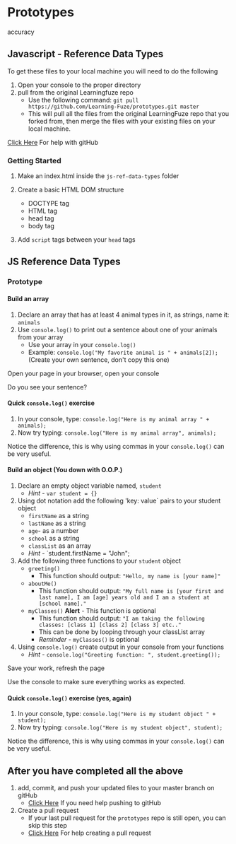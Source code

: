 # Prototypes

accuracy 

## Javascript - Reference Data Types

To get these files to your local machine you will need to do the following

1. Open your console to the proper directory
2. pull from the original Learningfuze repo
	- Use the following command:
		`git pull https://github.com/Learning-Fuze/prototypes.git master`
	- This will pull all the files from the original LearningFuze repo that you forked from, then merge the files with your existing files on your local machine.

<a href="https://github.com/Learning-Fuze/git-workflow#github-workflow">Click Here</a> For help with gitHub 

### Getting Started

1. Make an index.html inside the `js-ref-data-types` folder

2. Create a basic HTML DOM structure
	- DOCTYPE tag
	- HTML tag
	- head tag
	- body tag

3. Add `script` tags between your `head` tags

## JS Reference Data Types

### Prototype

#### Build an array

1. Declare an array that has at least 4 animal types in it, as strings, name it: `animals`
2. Use `console.log()` to print out a sentence about one of your animals from your array
	- Use your array in your `console.log()`
	- Example: `console.log("My favorite animal is " + animals[2]);` (Create your own sentence, don't copy this one)

Open your page in your browser, open your console

Do you see your sentence?

#### Quick `console.log()` exercise

1. In your console, type: `console.log("Here is my animal array " + animals);`
2. Now try typing: `console.log("Here is my animal array", animals);`

Notice the difference, this is why using commas in your `console.log()` can be very useful.

#### Build an object (You down with O.O.P.)

1. Declare an empty object variable named, `student`
	- *Hint* - `var student = {}`
2. Using dot notation add the following 'key: value` pairs to your student object
	- `firstName` as a string
	- `lastName` as a string
	- `age`- as a number
	- `school` as a string
	- `classList` as an array
	- *Hint* - `student.firstName = "John";
3. Add the following three functions to your `student` object
	- `greeting()`
		- This function should output: `"Hello, my name is [your name]"`
	- `aboutMe()`
		- This function should output: `"My full name is [your first and last name], I am [age] years old and I am a student at [school name]."`
	- `myClasses()` **Alert** - This function is optional
		- This function should output: `"I am taking the following classes: [class 1] [class 2] [class 3] etc.."`
		- This can be done by looping through your classList array 
		- *Reminder* - `myClasses()` is optional
4. Using `console.log()` create output in your console from your functions
	- *Hint* - `console.log("Greeting function: ", student.greeting());`

Save your work, refresh the page

Use the console to make sure everything works as expected.

#### Quick `console.log()` exercise (yes, again)

1. In your console, type: `console.log("Here is my student object " + student);`
2. Now try typing: `console.log("Here is my student object", student);`

Notice the difference, this is why using commas in your `console.log()` can be very useful.

## After you have completed all the above

1. add, commit, and push your updated files to your master branch on gitHub
	- <a href="https://github.com/Learning-Fuze/git-workflow#step-4---pushing-your-work-back-to-github">Click Here</a> If you need help pushing to gitHub
2. Create a pull request
	- If your last pull request for the `prototypes` repo is still open, you can skip this step
	- <a href="https://github.com/Learning-Fuze/git-workflow#step-5---creating-a-pull-request-1">Click Here</a> For help creating a pull request
